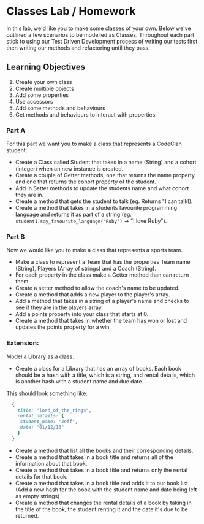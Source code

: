 # Classes Lab / Homework

In this lab, we'd like you to make some classes of your own. Below we've outlined a few scenarios to be modelled as Classes. Throughout each part stick to using our Test Driven Development process of writing our tests first then writing our methods and refactoring until they pass.

## Learning Objectives

1. Create your own class
2. Create multiple objects
3. Add some properties
4. Use accessors
5. Add some methods and behaviours
6. Get methods and behaviours to interact with properties

### Part A

For this part we want you to make a class that represents a CodeClan student.

* Create a Class called Student that takes in a name (String) and a cohort (integer) when an new instance is created.
* Create a couple of Getter methods, one that returns the name property and one that returns the cohort property of the student.
* Add in Setter methods to update the students name and what cohort they are in.
* Create a method that gets the student to talk (eg. Returns "I can talk!).
* Create a method that takes in a students favourite programming language and returns it as part of a string (eg. `student1.say_favourite_language("Ruby")` -> "I love Ruby").


### Part B

Now we would like you to make a class that represents a sports team.

* Make a class to represent a Team that has the properties Team name (String), Players (Array of strings) and a Coach (String).
* For each property in the class make a Getter method than can return them.
* Create a setter method to allow the coach's name to be updated.
* Create a method that adds a new player to the player's array.
* Add a method that takes in a string of a player's name and checks to see if they are in the players array.
* Add a points property into your class that starts at 0.
* Create a method that takes in whether the team has won or lost and updates the points property for a win.

### Extension:

Model a Library as a class.

* Create a class for a Library that has an array of books. Each book should be a hash with a title, which is a string, and rental details, which is another hash with a student name and due date.  

This should look something like:

```ruby
  {
    title: "lord_of_the_rings",
    rental_details: {
     student_name: "Jeff",
     date: "01/12/16"
    }
  }

```


* Create a method that list all the books and their corresponding details.
* Create a method that takes in a book title and returns all of the information about that book.
* Create a method that takes in a book title and returns only the rental details for that book.
* Create a method that takes in a book title and adds it to our book list (Add a new hash for the book with the student name and date being left as empty strings)
* Create a method that changes the rental details of a book by taking in the title of the book, the student renting it and the date it's due to be returned. 
